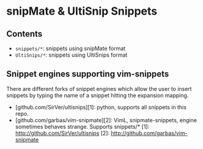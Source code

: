snipMate & UltiSnip Snippets
============================

Contents
--------

- `snippets/*`: snippets using snipMate format
- `UltiSnips/*`: snippets using UltiSnips format

Snippet engines supporting vim-snippets
----------------------------------------

There are different forks of snippet engines which allow the user to insert
snippets by typing the name of a snippet hitting the expansion mapping.

- [github.com/SirVer/ultisnips][1]:
  python, supports all snippets in this repo.
- [github.com/garbas/vim-snipmate][2]:
  VimL, snipmate-snippets, engine sometimes behaves strange. Supports
  snippets/*
[1]: http://github.com/SirVer/ultisnips
[2]: http://github.com/garbas/vim-snipmate
